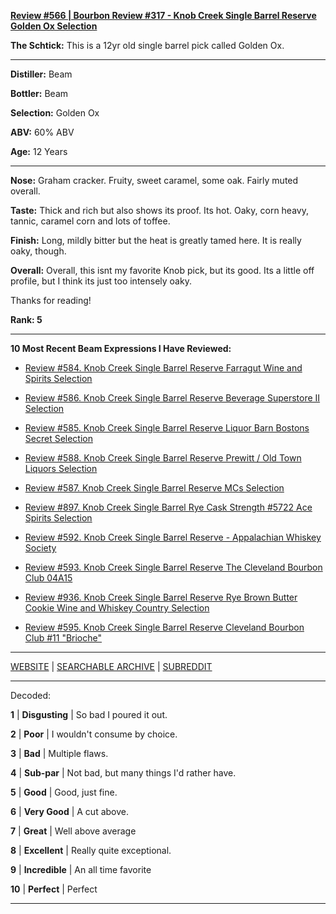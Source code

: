 
[**Review #566 | Bourbon Review #317 - Knob Creek Single Barrel Reserve Golden Ox Selection**]( https://t8ke.review/review-566-knob-creek-single-barrel-reserve-4238-golden-ox-12yr/)

**The Schtick:** This is a 12yr old single barrel pick called Golden Ox.

-----

**Distiller:** Beam

**Bottler:** Beam

**Selection:** Golden Ox

**ABV:**  60% ABV

**Age:** 12 Years 

-----

**Nose:**  Graham cracker. Fruity, sweet caramel, some oak. Fairly muted overall. 

**Taste:** Thick and rich but also shows its proof. Its hot. Oaky, corn heavy, tannic, caramel corn and lots of toffee.

**Finish:** Long, mildly bitter but the heat is greatly tamed here. It is really oaky, though. 

**Overall:** Overall, this isnt my favorite Knob pick, but its good. Its a little off profile, but I think its just too intensely oaky. 

Thanks for reading!

**Rank: 5**

----- 

**10 Most Recent Beam Expressions I Have Reviewed:** 

- [Review #584. Knob Creek Single Barrel Reserve Farragut Wine and Spirits Selection]( https://t8ke.review/review-584-knob-creek-single-barrel-reserve-3634-farragut/) 

- [Review #586. Knob Creek Single Barrel Reserve Beverage Superstore II Selection]( https://t8ke.review/review-586-knob-creek-single-barrel-reserve-beverage-superstore-ii-selection/) 

- [Review #585. Knob Creek Single Barrel Reserve Liquor Barn Bostons Secret Selection]( https://t8ke.review/review-585-knob-creek-single-barrel-reserve-liquor-barn-bostons-secret/) 

- [Review #588. Knob Creek Single Barrel Reserve Prewitt / Old Town Liquors Selection]( https://t8ke.review/review-588-knob-creek-single-barrel-reserve-4018-jeff-prewitt-old-town-liquors-15yr/) 

- [Review #587. Knob Creek Single Barrel Reserve MCs Selection]( https://t8ke.review/review-587-knob-creek-single-barrel-reserve-3892-mcs-selection/) 

- [Review #897. Knob Creek Single Barrel Rye Cask Strength #5722 Ace Spirits Selection]( https://t8ke.review/review-897-knob-creek-single-barrel-rye-5722-ace-spirits-selection/) 

- [Review #592. Knob Creek Single Barrel Reserve - Appalachian Whiskey Society]( https://t8ke.review) 

- [Review #593. Knob Creek Single Barrel Reserve The Cleveland Bourbon Club 04A15]( https://t8ke.review/review-593-knob-creek-single-barrel-reserve-04a15-cleveland-bourbon-club/) 

- [Review #936. Knob Creek Single Barrel Reserve Rye Brown Butter Cookie Wine and Whiskey Country Selection]( https://t8ke.review/review-936-knob-creek-single-barrel-reserve-rye-brown-butter-cookie-wine-and-whiskey-country-selection/) 

- [Review #595. Knob Creek Single Barrel Reserve Cleveland Bourbon Club #11 "Brioche"]( https://t8ke.review/review-595-knob-creek-single-barrel-reserve-cleveland-bourbon-club-11-brioche/) 

-----

[WEBSITE](https://t8ke.review) | [SEARCHABLE ARCHIVE](https://t8ke.review/review-archive/) | [SUBREDDIT](https://reddit.com/r/t8kereviews)

-----

Decoded:

**1** | **Disgusting** | So bad I poured it out.

**2** | **Poor** | I wouldn't consume by choice.

**3** | **Bad** | Multiple flaws.

**4** | **Sub-par** | Not bad, but many things I'd rather have.

**5** | **Good** | Good, just fine.

**6** | **Very Good** | A cut above.

**7** | **Great** | Well above average

**8** | **Excellent** | Really quite exceptional.

**9** | **Incredible** | An all time favorite

**10** | **Perfect** | Perfect

----

